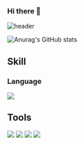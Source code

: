 ### Hi there 👋

![header](https://capsule-render.vercel.app/api?type=rounded&color=timeGradient&text=Welcome%20to%20KenBBK's%20GitHub%20👋&animation=twinkling&fontSize=40&fontAlignY=50&fontAlign=50&height=180)

![Anurag's GitHub stats](https://github-readme-stats.vercel.app/api?username=KenBBK&show_icons=true&theme=transparent)

## Skill
### Language
<img src="https://img.shields.io/badge/Swift-F05138?style=for-the-badge&logo=Swift&logoColor=white">

## Tools 
<img src="https://img.shields.io/badge/xcode-147EFB?style=for-the-badge&logo=xcode&logoColor=white">
<img src="https://img.shields.io/badge/Github-181717?style=for-the-badge&logo=Github&logoColor=white">
<img src="https://img.shields.io/badge/Uikit-F24E1E?style=for-the-badge&logo=Uikit&logoColor=white">
<img src="https://img.shields.io/badge/Firebase-FFCA28?style=for-the-badge&logo=Firebase&logoColor=white">
<!--
**Kenbbk/kenbbk** is a ✨ _special_ ✨ repository because its `README.md` (this file) appears on your GitHub profile.

Here are some ideas to get you started:

- 🔭 I’m currently working on ...
- 🌱 I’m currently learning ...
- 👯 I’m looking to collaborate on ...
- 🤔 I’m looking for help with ...
- 💬 Ask me about ...
- 📫 How to reach me: ...
- 😄 Pronouns: ...
- ⚡ Fun fact: ...
-->
#181717
10:50
#FFCA28